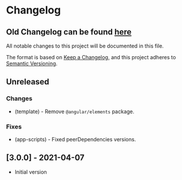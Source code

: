 # Changelog

## Old Changelog can be found [here](https://github.com/YogliB/snowpack-plugin-angular/blob/master/CHANGELOG.md)

All notable changes to this project will be documented in this file.

The format is based on [Keep a Changelog](https://keepachangelog.com/en/1.0.0/),
and this project adheres to [Semantic Versioning](https://semver.org/spec/v2.0.0.html).

## Unreleased

### Changes

-   (template) - Remove `@angular/elements` package.

### Fixes

-   (app-scripts) - Fixed peerDependencies versions.

## [3.0.0] - 2021-04-07

-   Initial version
